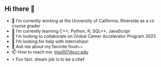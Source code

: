 ## Hi there 👋

- 🔭 I’m currently working at the University of California, Riverside as a cs course grader
- 🌱 I’m currently learning C++, Python, R, SQL++, JavaScript
- 👯 I’m looking to collaborate on Global Career Accelerator Program 2025
- 🤔 I’m looking for help with internships!
- 💬 Ask me about my favorite food~~
- 📫 How to reach me: lniu007@ucr.edu
- ⚡ Fun fact: dream job is to be a chef

